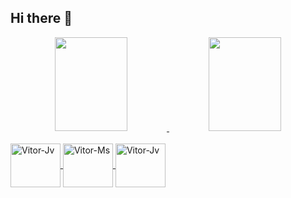 ## Hi there 👋

<div align="center">
  <a href="https://github.com/Vitor-oliver?tab=repositories">
  <img height="150em" width="48%" src="https://github-readme-stats.vercel.app/api?username=Vitor-oliver&show_icons=true&theme=tokyonight&include_all_commits=true&count_private=true"/>
  <img height="150em" width="48%" src="https://github-readme-stats.vercel.app/api/top-langs/?username=Vitor-oliver&layout=compact&langs_count=7&theme=tokyonight"/>
</div>
  
<div style="display: inline_block"><br>
  <img align="center" alt="Vitor-Jv" height="70" width="80" src="https://cdn.jsdelivr.net/gh/devicons/devicon/icons/java/java-plain.svg" />
  <img align="center" alt="Vitor-Ms" height="70" width="80" src="https://cdn.jsdelivr.net/gh/devicons/devicon/icons/mysql/mysql-plain.svg" />
  <img align="center" alt="Vitor-Jv" height="70" width="80" src="https://cdn.jsdelivr.net/gh/devicons/devicon/icons/csharp/csharp-line.svg" />
  <!--<img align="right" alt="Rafa-pic" height="150" style="border-radius:50px;" src="https://media.discordapp.net/attachments/639956127056134178/890373478988013628/Publicacoes_Instagram_1_1.png?width=676&height=676">-->
</div>
  

<!--
**Vitor-oliver/Vitor-oliver** is a ✨ _special_ ✨ repository because its `README.md` (this file) appears on your GitHub profile.

Here are some ideas to get you started:

- 🔭 I’m currently working on ...
- 🌱 I’m currently learning ...
- 👯 I’m looking to collaborate on ...
- 🤔 I’m looking for help with ...
- 💬 Ask me about ...
- 📫 How to reach me: ...
- 😄 Pronouns: ...
- ⚡ Fun fact: ...
-->
